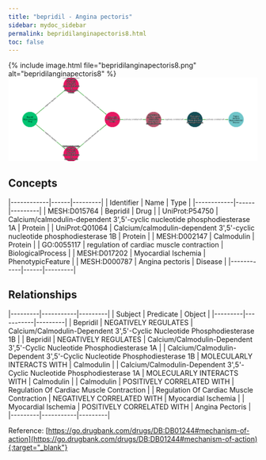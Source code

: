 ```yaml
---
title: "bepridil - Angina pectoris"
sidebar: mydoc_sidebar
permalink: bepridilanginapectoris8.html
toc: false 
---
```


{% include image.html file="bepridilanginapectoris8.png" alt="bepridilanginapectoris8" %}![Path Visualization](/images/bepridilanginapectoris8.png)

## Concepts

|------------|------|---------|
| Identifier | Name | Type    |
|------------|------|---------|
| MESH:D015764 | Bepridil | Drug |
| UniProt:P54750 | Calcium/calmodulin-dependent 3',5'-cyclic nucleotide phosphodiesterase 1A | Protein |
| UniProt:Q01064 | Calcium/calmodulin-dependent 3',5'-cyclic nucleotide phosphodiesterase 1B | Protein |
| MESH:D002147 | Calmodulin | Protein |
| GO:0055117 | regulation of cardiac muscle contraction | BiologicalProcess |
| MESH:D017202 | Myocardial Ischemia | PhenotypicFeature |
| MESH:D000787 | Angina pectoris | Disease |
|------------|------|---------|

## Relationships

|---------|-----------|---------|
| Subject | Predicate | Object  |
|---------|-----------|---------|
| Bepridil | NEGATIVELY REGULATES | Calcium/Calmodulin-Dependent 3',5'-Cyclic Nucleotide Phosphodiesterase 1B |
| Bepridil | NEGATIVELY REGULATES | Calcium/Calmodulin-Dependent 3',5'-Cyclic Nucleotide Phosphodiesterase 1A |
| Calcium/Calmodulin-Dependent 3',5'-Cyclic Nucleotide Phosphodiesterase 1B | MOLECULARLY INTERACTS WITH | Calmodulin |
| Calcium/Calmodulin-Dependent 3',5'-Cyclic Nucleotide Phosphodiesterase 1A | MOLECULARLY INTERACTS WITH | Calmodulin |
| Calmodulin | POSITIVELY CORRELATED WITH | Regulation Of Cardiac Muscle Contraction |
| Regulation Of Cardiac Muscle Contraction | NEGATIVELY CORRELATED WITH | Myocardial Ischemia |
| Myocardial Ischemia | POSITIVELY CORRELATED WITH | Angina Pectoris |
|---------|-----------|---------|

Reference: [https://go.drugbank.com/drugs/DB:DB01244#mechanism-of-action](https://go.drugbank.com/drugs/DB:DB01244#mechanism-of-action){:target="_blank"}
